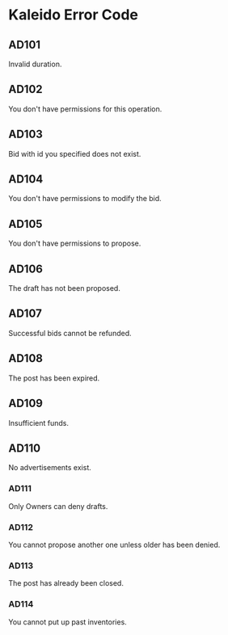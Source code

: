 # Kaleido Error Code

## AD101

Invalid duration.

## AD102

You don't have permissions for this operation.

## AD103

Bid with id you specified does not exist.

## AD104

You don't have permissions to modify the bid.

## AD105

You don't have permissions to propose.

## AD106

The draft has not been proposed.

## AD107

Successful bids cannot be refunded.

## AD108

The post has been expired.

## AD109

Insufficient funds.

## AD110

No advertisements exist.

### AD111

Only Owners can deny drafts.

### AD112

You cannot propose another one unless older has been denied.

### AD113

The post has already been closed.

### AD114

You cannot put up past inventories.
